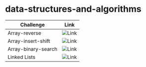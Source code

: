 ﻿# data-structures-and-algorithms

| Challenge      | Link |
| ----------- | ----------- |
| Array-reverse      | ![Link](/DataStructure/DataStructure/data-structure-console/array-reverse/) |
| Array-insert-shift | ![Link](/DataStructure/DataStructure/data-structure-console/array-insert-shift/) |
| Array-binary-search | ![Link](/DataStructure/DataStructure/data-structure-console/array-binary-search/) |
| Linked Lists | ![Link](/DataStructure/DataStructure/data-structure-console/linked-list/) |

